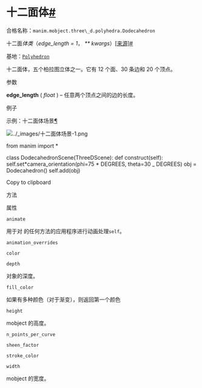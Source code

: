# 十二面体[#](#dodecahedron "此标题的固定链接")

合格名称：`manim.mobject.three\_d.polyhedra.Dodecahedron`

十二面*体类*（_edge_length = 1_， _\*\* kwargs_）[\[来源\]](../_modules/manim/mobject/three_d/polyhedra.html#Dodecahedron)[#](#manim.mobject.three_d.polyhedra.Dodecahedron "此定义的固定链接")

基地：[`Polyhedron`](manim.mobject.three_d.polyhedra.Polyhedron.html#manim.mobject.three_d.polyhedra.Polyhedron "manim.mobject.two_d.polyhedra.Polyhedron")

十二面体，五个柏拉图立体之一。它有 12 个面、30 条边和 20 个顶点。

参数

**edge_length** ( _float_ ) – 任意两个顶点之间的边的长度。

例子

示例：十二面体场景[¶](#dodecahedronscene)

![../_images/十二面体场景-1.png](../_images/DodecahedronScene-1.png)

from manim import \*

class DodecahedronScene(ThreeDScene):
def construct(self):
self.set*camera_orientation(phi=75 * DEGREES, theta=30 \_ DEGREES)
obj = Dodecahedron()
self.add(obj)

Copy to clipboard

方法

属性

`animate`

用于对 的任何方法的应用程序进行动画处理`self`。

`animation_overrides`

`color`

`depth`

对象的深度。

`fill_color`

如果有多种颜色（对于渐变），则返回第一个颜色

`height`

mobject 的高度。

`n_points_per_curve`

`sheen_factor`

`stroke_color`

`width`

mobject 的宽度。
